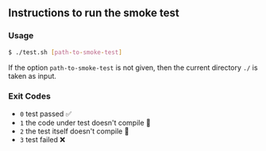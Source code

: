 
## Instructions to run the smoke test

### Usage
```sh
$ ./test.sh [path-to-smoke-test]
```
If the option `path-to-smoke-test` is not given, then the current directory
`./` is taken as input.
 
### Exit Codes

- `0` test passed :white_check_mark:
- `1` the code under test doesn't compile :hammer:
- `2` the test itself doesn't compile :gun:
- `3` test failed :x:
